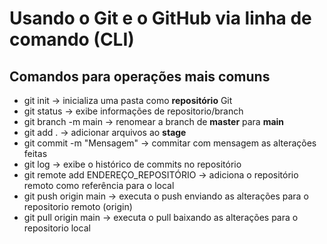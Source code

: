 #  Usando o Git e o GitHub via linha de comando (CLI)

## Comandos para operações mais comuns      

- git init                  -> inicializa uma pasta como **repositório** Git
- git status              -> exibe informações de repositorio/branch
- git branch -m main        -> renomear a branch de **master** para **main**
- git add .                 -> adicionar arquivos ao **stage**
- git commit -m "Mensagem"  -> commitar com mensagem as alterações feitas
- git log                   -> exibe o histórico de commits no repositório
- git remote add ENDEREÇO_REPOSITÓRIO -> adiciona o repositório remoto como referência para o local
- git push origin main       -> executa o push enviando as alterações para o repositorio remoto (origin) 
- git pull origin main      -> executa o pull baixando as alterações para o repositorio local
